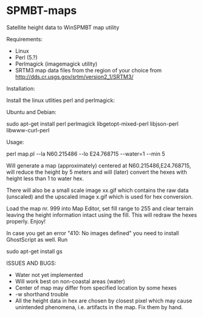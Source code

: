 # SPMBT-maps
Satellite height data to WinSPMBT map utility

Requirements:
* Linux
* Perl (5.?)
* Perlmagick (imagemagick utility)
* SRTM3 map data files from the region of your choice from http://dds.cr.usgs.gov/srtm/version2_1/SRTM3/

Installation:

Install the linux utlities perl and perlmagick:

Ubuntu and Debian:

sudo apt-get install perl perlmagick libgetopt-mixed-perl libjson-perl libwww-curl-perl


Usage:

perl map.pl --la N60.215486 --lo E24.768715 --water=1 --min 5

Will generate a map (approximately) centered at N60.215486,E24.768715, will reduce the height by 5 meters and will (later) convert the hexes with height less than 1 to water hex.

There will also be a small scale image xx.gif which contains the raw data (unscaled) and the upscaled image x.gif which is used for hex conversion.

Load the map nr. 999 into Map Editor, set fill range to 255 and clear terrain leaving the height information intact using the fill. This will redraw the hexes properly. Enjoy!

In case you get an error "410: No images defined" you need to install GhostScript as well. Run

sudo apt-get install gs

ISSUES AND BUGS:
* Water not yet implemented
* Will work best on non-coastal areas (water)
* Center of map may differ from specified location by some hexes
* -w shorthand trouble
* All the height data in hex are chosen by closest pixel which may cause unintended phenomena, i.e. artifacts in the map. Fix them by hand.
